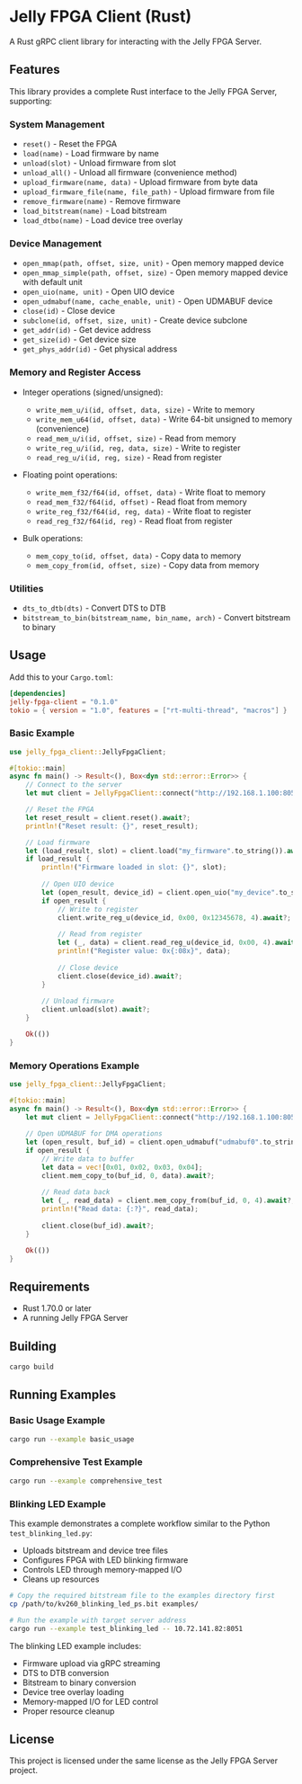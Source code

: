 # Jelly FPGA Client (Rust)

A Rust gRPC client library for interacting with the Jelly FPGA Server.

## Features

This library provides a complete Rust interface to the Jelly FPGA Server, supporting:

### System Management
- `reset()` - Reset the FPGA
- `load(name)` - Load firmware by name
- `unload(slot)` - Unload firmware from slot
- `unload_all()` - Unload all firmware (convenience method)
- `upload_firmware(name, data)` - Upload firmware from byte data
- `upload_firmware_file(name, file_path)` - Upload firmware from file
- `remove_firmware(name)` - Remove firmware
- `load_bitstream(name)` - Load bitstream
- `load_dtbo(name)` - Load device tree overlay

### Device Management
- `open_mmap(path, offset, size, unit)` - Open memory mapped device
- `open_mmap_simple(path, offset, size)` - Open memory mapped device with default unit
- `open_uio(name, unit)` - Open UIO device
- `open_udmabuf(name, cache_enable, unit)` - Open UDMABUF device
- `close(id)` - Close device
- `subclone(id, offset, size, unit)` - Create device subclone
- `get_addr(id)` - Get device address
- `get_size(id)` - Get device size
- `get_phys_addr(id)` - Get physical address

### Memory and Register Access
- Integer operations (signed/unsigned):
  - `write_mem_u/i(id, offset, data, size)` - Write to memory
  - `write_mem_u64(id, offset, data)` - Write 64-bit unsigned to memory (convenience)
  - `read_mem_u/i(id, offset, size)` - Read from memory
  - `write_reg_u/i(id, reg, data, size)` - Write to register
  - `read_reg_u/i(id, reg, size)` - Read from register

- Floating point operations:
  - `write_mem_f32/f64(id, offset, data)` - Write float to memory
  - `read_mem_f32/f64(id, offset)` - Read float from memory
  - `write_reg_f32/f64(id, reg, data)` - Write float to register
  - `read_reg_f32/f64(id, reg)` - Read float from register

- Bulk operations:
  - `mem_copy_to(id, offset, data)` - Copy data to memory
  - `mem_copy_from(id, offset, size)` - Copy data from memory

### Utilities
- `dts_to_dtb(dts)` - Convert DTS to DTB
- `bitstream_to_bin(bitstream_name, bin_name, arch)` - Convert bitstream to binary

## Usage

Add this to your `Cargo.toml`:

```toml
[dependencies]
jelly-fpga-client = "0.1.0"
tokio = { version = "1.0", features = ["rt-multi-thread", "macros"] }
```

### Basic Example

```rust
use jelly_fpga_client::JellyFpgaClient;

#[tokio::main]
async fn main() -> Result<(), Box<dyn std::error::Error>> {
    // Connect to the server
    let mut client = JellyFpgaClient::connect("http://192.168.1.100:8051").await?;

    // Reset the FPGA
    let reset_result = client.reset().await?;
    println!("Reset result: {}", reset_result);

    // Load firmware
    let (load_result, slot) = client.load("my_firmware".to_string()).await?;
    if load_result {
        println!("Firmware loaded in slot: {}", slot);
        
        // Open UIO device
        let (open_result, device_id) = client.open_uio("my_device".to_string(), 4).await?;
        if open_result {
            // Write to register
            client.write_reg_u(device_id, 0x00, 0x12345678, 4).await?;
            
            // Read from register
            let (_, data) = client.read_reg_u(device_id, 0x00, 4).await?;
            println!("Register value: 0x{:08x}", data);
            
            // Close device
            client.close(device_id).await?;
        }
        
        // Unload firmware
        client.unload(slot).await?;
    }

    Ok(())
}
```

### Memory Operations Example

```rust
use jelly_fpga_client::JellyFpgaClient;

#[tokio::main]
async fn main() -> Result<(), Box<dyn std::error::Error>> {
    let mut client = JellyFpgaClient::connect("http://192.168.1.100:8051").await?;
    
    // Open UDMABUF for DMA operations
    let (open_result, buf_id) = client.open_udmabuf("udmabuf0".to_string(), true, 1).await?;
    if open_result {
        // Write data to buffer
        let data = vec![0x01, 0x02, 0x03, 0x04];
        client.mem_copy_to(buf_id, 0, data).await?;
        
        // Read data back
        let (_, read_data) = client.mem_copy_from(buf_id, 0, 4).await?;
        println!("Read data: {:?}", read_data);
        
        client.close(buf_id).await?;
    }

    Ok(())
}
```

## Requirements

- Rust 1.70.0 or later
- A running Jelly FPGA Server

## Building

```bash
cargo build
```

## Running Examples

### Basic Usage Example
```bash
cargo run --example basic_usage
```

### Comprehensive Test Example
```bash
cargo run --example comprehensive_test
```

### Blinking LED Example
This example demonstrates a complete workflow similar to the Python `test_blinking_led.py`:
- Uploads bitstream and device tree files
- Configures FPGA with LED blinking firmware
- Controls LED through memory-mapped I/O
- Cleans up resources

```bash
# Copy the required bitstream file to the examples directory first
cp /path/to/kv260_blinking_led_ps.bit examples/

# Run the example with target server address
cargo run --example test_blinking_led -- 10.72.141.82:8051
```

The blinking LED example includes:
- Firmware upload via gRPC streaming
- DTS to DTB conversion
- Bitstream to binary conversion
- Device tree overlay loading
- Memory-mapped I/O for LED control
- Proper resource cleanup

## License

This project is licensed under the same license as the Jelly FPGA Server project.